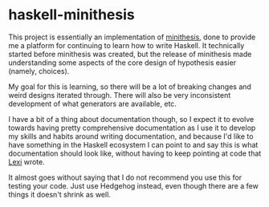 # haskell-minithesis

This project is essentially an implementation of [minithesis](https://github.com/DRMacIver/minithesis), done to provide me a platform for continuing to learn how to write Haskell. It technically started before minithesis was created, but the release of minithesis made understanding some aspects of the core design of hypothesis easier (namely, choices).

My goal for this is learning, so there will be a lot of breaking changes and weird designs iterated through. There will also be very inconsistent development of what generators are available, etc. 

I have a bit of a thing about documentation though, so I expect it to evolve towards having pretty comprehensive documentation as I use it to develop my skills and habits around writing documentation, and because I'd like to have something in the Haskell ecosystem I can point to and say this is what documentation should look like, without having to keep pointing at code that [Lexi](https://github.com/lexi-lambda) wrote.

It almost goes without saying that I do not recommend you use this for testing your code. Just use Hedgehog instead, even though there are a few things it doesn't shrink as well.
